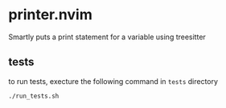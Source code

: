 # printer.nvim

Smartly puts a print statement for a variable using treesitter

## tests

to run tests, execture the following command in `tests` directory

```
./run_tests.sh
```
